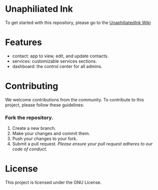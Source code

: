 # Unaphiliated Ink

To get started with this repository, please go to the [UnaphiliatedInk Wiki]()

# Features
* contact: app to view, edit, and update contacts.
* services: customizable services sections.
* dashboard: the control center for all admins.

# Contributing

We welcome contributions from the community. To contribute to this project, please follow these guidelines:

### Fork the repository.
1. Create a new branch.
2. Make your changes and commit them.
3. Push your changes to your fork.
4. Submit a pull request.
_Please ensure your pull request adheres to our code of conduct._

# License
This project is licensed under the GNU License.
